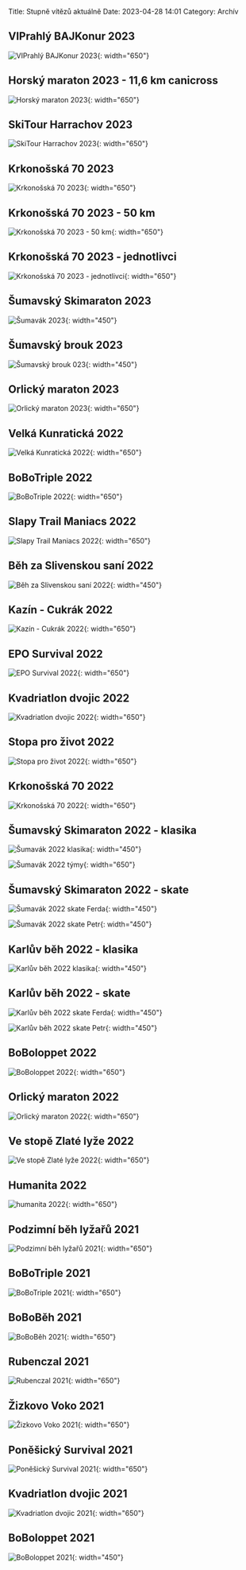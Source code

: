 Title: Stupně vítězů aktuálně
Date: 2023-04-28 14:01
Category: Archív

VIPrahlý BAJKonur 2023
----------------------

![VIPrahlý BAJKonur 2023]({static}/static/archiv/stupne-vitezu-aktualne/viprahly-bajkonur-2023.jpg){: width="650"}

Horský maraton 2023 - 11,6 km canicross
---------------------------------------
![Horský maraton 2023]({static}/static/archiv/stupne-vitezu-aktualne/horsky-maraton-2023.jpg){: width="650"}

SkiTour Harrachov 2023
----------------------

![SkiTour Harrachov 2023]({static}/static/archiv/stupne-vitezu-aktualne/ski-tour-harrachov-2023.jpg){: width="650"}

Krkonošská 70 2023
------------------

![Krkonošská 70 2023]({static}/static/archiv/stupne-vitezu-aktualne/krkonosska-70-2023.jpg){: width="650"}

Krkonošská 70 2023 - 50 km
--------------------------

![Krkonošská 70 2023 - 50 km]({static}/static/archiv/stupne-vitezu-aktualne/krkonosska-70-2023-50-km.jpg){: width="650"}

Krkonošská 70 2023 - jednotlivci
--------------------------------

![Krkonošská 70 2023 - jednotlivci]({static}/static/archiv/stupne-vitezu-aktualne/krkonosska-70-2023-jednotlivci.jpg){: width="650"}

Šumavský Skimaraton 2023
------------------------

![Šumavák 2023]({static}/static/archiv/stupne-vitezu-aktualne/sumavak-2023.jpg){: width="450"}

Šumavský brouk 2023
-------------------

![Šumavský brouk 023]({static}/static/archiv/stupne-vitezu-aktualne/sumavsky-brouk-2023.jpg){: width="450"}

Orlický maraton 2023
--------------------

![Orlický maraton 2023]({static}/static/archiv/stupne-vitezu-aktualne/orlicky-maraton-2023.jpg){: width="650"}

Velká Kunratická 2022
---------------

![Velká Kunratická 2022]({static}/static/archiv/stupne-vitezu-aktualne/velka-kunraticka-2022.jpg){: width="650"}

BoBoTriple 2022
---------------

![BoBoTriple 2022]({static}/static/archiv/stupne-vitezu-aktualne/bobotriple-2022.jpg){: width="650"}

Slapy Trail Maniacs 2022
------------------------

![Slapy Trail Maniacs 2022]({static}/static/archiv/stupne-vitezu-aktualne/slapy-trail-maniacs-2022.jpg){: width="650"}

Běh za Slivenskou saní 2022
-------------------

![Běh za Slivenskou saní 2022]({static}/static/archiv/stupne-vitezu-aktualne/beh-za-slivenskou-sani-2022.jpg){: width="450"}

Kazín - Cukrák 2022
-------------------

![Kazín - Cukrák 2022]({static}/static/archiv/stupne-vitezu-aktualne/kazin-cukrak-2022.jpg){: width="650"}

EPO Survival 2022
-----------------

![EPO Survival 2022]({static}/static/archiv/stupne-vitezu-aktualne/epo-survival-2022.jpg){: width="650"}

Kvadriatlon dvojic 2022
-----------------------

![Kvadriatlon dvojic 2022]({static}/static/archiv/stupne-vitezu-aktualne/kvadriatlon-dvojic-2022.jpg){: width="650"}

Stopa pro život 2022
--------------------

![Stopa pro život 2022]({static}/static/archiv/stupne-vitezu-aktualne/stopa-pro-zivot-2022.jpg){: width="650"}

Krkonošská 70 2022
------------------

![Krkonošská 70 2022]({static}/static/archiv/stupne-vitezu-aktualne/krkonosska-70-2022.jpg){: width="650"}

Šumavský Skimaraton 2022 - klasika
----------------------------------

![Šumavák 2022 klasika]({static}/static/archiv/stupne-vitezu-aktualne/sumavak-2022-klasika.jpg){: width="450"}

![Šumavák 2022 týmy]({static}/static/archiv/stupne-vitezu-aktualne/sumavak-2022-tymy.jpg){: width="650"}


Šumavský Skimaraton 2022 - skate
--------------------------------

![Šumavák 2022 skate Ferda]({static}/static/archiv/stupne-vitezu-aktualne/sumavak-2022-skate-ferda.jpg){: width="450"}

![Šumavák 2022 skate Petr]({static}/static/archiv/stupne-vitezu-aktualne/sumavak-2022-skate-petr.jpg){: width="450"}

Karlův běh 2022 - klasika
-------------------------

![Karlův běh 2022 klasika]({static}/static/archiv/stupne-vitezu-aktualne/karluv-beh-2022-klasika.jpg){: width="450"}

Karlův běh 2022 - skate
-----------------------

![Karlův běh 2022 skate Ferda]({static}/static/archiv/stupne-vitezu-aktualne/karluv-beh-2022-skate-ferda.jpg){: width="450"}

![Karlův běh 2022 skate Petr]({static}/static/archiv/stupne-vitezu-aktualne/karluv-beh-2022-skate-petr.jpg){: width="450"}

BoBoloppet 2022
---------------

![BoBoloppet 2022]({static}/static/archiv/stupne-vitezu-aktualne/boboloppet-2022.jpg){: width="650"}

Orlický maraton 2022
--------------------

![Orlický maraton 2022]({static}/static/archiv/stupne-vitezu-aktualne/orlicky-maraton-2022.jpg){: width="650"}

Ve stopě Zlaté lyže 2022
------------------------

![Ve stopě Zlaté lyže 2022]({static}/static/archiv/stupne-vitezu-aktualne/ve-stope-zlate-lyze-2022.jpg){: width="650"}

Humanita 2022
-------------

![humanita 2022]({static}/static/archiv/stupne-vitezu-aktualne/humanita-2022.jpg){: width="650"}

Podzimní běh lyžařů 2021
------------------------

![Podzimní běh lyžařů 2021]({static}/static/archiv/stupne-vitezu-aktualne/podzimni-beh-lyzaru-2021.jpg){: width="650"}

BoBoTriple 2021
---------------

![BoBoTriple 2021]({static}/static/archiv/stupne-vitezu-aktualne/bobotriple-2021.jpg){: width="650"}

BoBoBěh 2021
------------

![BoBoBěh 2021]({static}/static/archiv/stupne-vitezu-aktualne/bobobeh-2021.jpg){: width="650"}

Rubenczal 2021
--------------

![Rubenczal 2021]({static}/static/archiv/stupne-vitezu-aktualne/rubenczal-2021.jpg){: width="650"}

Žizkovo Voko 2021
-----------------

![Žizkovo Voko 2021]({static}/static/archiv/stupne-vitezu-aktualne/zizkovo-voko-2021.jpg){: width="650"}

Poněšický Survival 2021
-----------------------

![Poněšický Survival 2021]({static}/static/archiv/stupne-vitezu-aktualne/ponesicky-survival-2021.jpg){: width="650"}

Kvadriatlon dvojic 2021
-----------------------

![Kvadriatlon dvojic 2021]({static}/static/archiv/stupne-vitezu-aktualne/kvadriatlon-dvojic-2021.jpg){: width="650"}

BoBoloppet 2021
---------------

![BoBoloppet 2021]({static}/static/archiv/stupne-vitezu-aktualne/boboloppet-2021.jpg){: width="450"}
